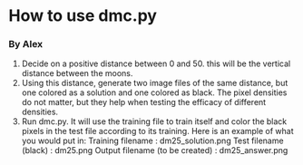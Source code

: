 
# How to use dmc.py
### By Alex

1. Decide on a positive distance between 0 and 50. this will be the vertical distance between the moons.
2. Using this distance, generate two image files of the same distance, but one colored as a solution and one colored as black. The pixel densities do not matter, but they help when testing the efficacy of different densities.
3. Run dmc.py. It will use the training file to train itself and color the black pixels in the test file according to its training. Here is an example of what you would put in:
    Training filename : dm25_solution.png
    Test filename (black) : dm25.png
    Output filename (to be created) : dm25_answer.png
